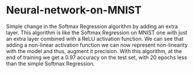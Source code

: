 # Neural-network-on-MNIST
Simple change in the Softmax Regression algorithm by adding an extra layer.
This algorithm is like the Softmax Regression on MNIST one with just an extra layer combined with a ReLU activation function. We can see that adding a non-linear activation function we can now represent non-linearity with the model and thus, augment it precision.
With this algorithm, at the end of training we get a 0.97 accuracy on the test set, with 20 epochs less than the simple Softmax Regression.
